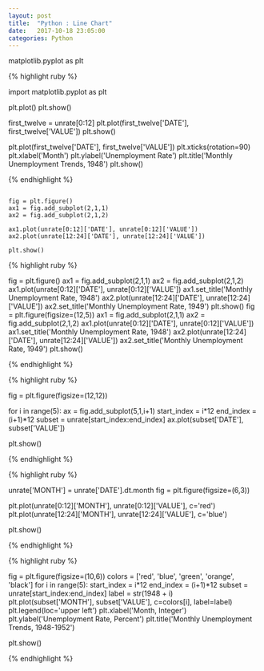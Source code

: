 ```yaml
---
layout: post
title:  "Python : Line Chart"
date:   2017-10-18 23:05:00
categories: Python
---
```


matplotlib.pyplot as plt

{% highlight ruby %}

import matplotlib.pyplot as plt

plt.plot()
plt.show()

first_twelve = unrate[0:12]
plt.plot(first_twelve['DATE'], first_twelve['VALUE'])
plt.show()

plt.plot(first_twelve['DATE'], first_twelve['VALUE'])
plt.xticks(rotation=90)
plt.xlabel('Month')
plt.ylabel('Unemployment Rate')
plt.title('Monthly Unemployment Trends, 1948')
plt.show()

{% endhighlight %}

```

fig = plt.figure()
ax1 = fig.add_subplot(2,1,1)
ax2 = fig.add_subplot(2,1,2)

ax1.plot(unrate[0:12]['DATE'], unrate[0:12]['VALUE'])
ax2.plot(unrate[12:24]['DATE'], unrate[12:24]['VALUE'])

plt.show()

```

{% highlight ruby %}

fig = plt.figure()
ax1 = fig.add_subplot(2,1,1)
ax2 = fig.add_subplot(2,1,2)
ax1.plot(unrate[0:12]['DATE'], unrate[0:12]['VALUE'])
ax1.set_title('Monthly Unemployment Rate, 1948')
ax2.plot(unrate[12:24]['DATE'], unrate[12:24]['VALUE'])
ax2.set_title('Monthly Unemployment Rate, 1949')
plt.show()
fig = plt.figure(figsize=(12,5))
ax1 = fig.add_subplot(2,1,1)
ax2 = fig.add_subplot(2,1,2)
ax1.plot(unrate[0:12]['DATE'], unrate[0:12]['VALUE'])
ax1.set_title('Monthly Unemployment Rate, 1948')
ax2.plot(unrate[12:24]['DATE'], unrate[12:24]['VALUE'])
ax2.set_title('Monthly Unemployment Rate, 1949')
plt.show()

{% endhighlight %}

{% highlight ruby %}

fig = plt.figure(figsize=(12,12))

for i in range(5):
    ax = fig.add_subplot(5,1,i+1)
    start_index = i*12
    end_index = (i+1)*12
    subset = unrate[start_index:end_index]
    ax.plot(subset['DATE'], subset['VALUE'])

plt.show()

{% endhighlight %}

{% highlight ruby %}

unrate['MONTH'] = unrate['DATE'].dt.month
fig = plt.figure(figsize=(6,3))

plt.plot(unrate[0:12]['MONTH'], unrate[0:12]['VALUE'], c='red')
plt.plot(unrate[12:24]['MONTH'], unrate[12:24]['VALUE'], c='blue')

plt.show()

{% endhighlight %}


{% highlight ruby %}

fig = plt.figure(figsize=(10,6))
colors = ['red', 'blue', 'green', 'orange', 'black']
for i in range(5):
    start_index = i*12
    end_index = (i+1)*12
    subset = unrate[start_index:end_index]
    label = str(1948 + i)
    plt.plot(subset['MONTH'], subset['VALUE'], c=colors[i], label=label)
plt.legend(loc='upper left')
plt.xlabel('Month, Integer')
plt.ylabel('Unemployment Rate, Percent')
plt.title('Monthly Unemployment Trends, 1948-1952')

plt.show()

{% endhighlight %}

